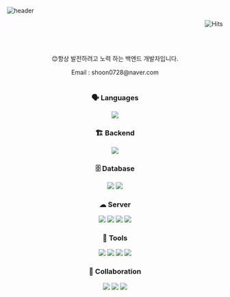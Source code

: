 ![header](https://capsule-render.vercel.app/api?type=waving&color=auto&height=200&section=header&text=Hoon's%20Hub&fontSize=50)

<div align="right">
  
![Hits](https://hits.seeyoufarm.com/api/count/incr/badge.svg?url=https://github.com/os-hoon/os-hoon.git&count_bg=%2379C83D&title_bg=%23555555&icon=github.svg&icon_color=%23E7E7E7&title=hits&edge_flat=false)

</div>

<br><br>
<div align="center">

😊항상 발전하려고 노력 하는 백엔드 개발자입니다.

Email : <hi1>shoon0728@naver.<hi2>com
<br><br>

### 🗣 Languages
<img src="https://img.shields.io/badge/Java-007396?style=flat&logo=java&logoColor=white" />

### 🏗 Backend
<img src="https://img.shields.io/badge/Spring%20Boot-6DB33F?style=flat&logo=spring-boot&logoColor=white" />

### 🗄 Database
<img src="https://img.shields.io/badge/MySQL-4479A1?style=flat&logo=mysql&logoColor=white" />
<img src="https://img.shields.io/badge/MariaDB-003545?style=flat&logo=mariadb&logoColor=white" />

### ☁ Server
<img src="https://img.shields.io/badge/AWS-232F3E?style=flat&logo=amazon-aws&logoColor=white" />
<img src="https://img.shields.io/badge/RDS-527FFF?style=flat&logo=amazon-rds&logoColor=white" />
<img src="https://img.shields.io/badge/EC2-F8991D?style=flat&logo=amazon-ec2&logoColor=white" />
<img src="https://img.shields.io/badge/Nginx-009639?style=flat&logo=nginx&logoColor=white" />

### 🔧 Tools
<img src="https://img.shields.io/badge/IntelliJ%20IDEA-000000?style=flat&logo=intellij-idea&logoColor=white" />
<img src="https://img.shields.io/badge/FileZilla-BF0000?style=flat&logo=filezilla&logoColor=white" />
<img src="https://img.shields.io/badge/Postman-FF6C37?style=flat&logo=postman&logoColor=white" />
<img src="https://img.shields.io/badge/Visual%20Studio-5C2D91?style=flat&logo=visual-studio&logoColor=white" />

### 🤝 Collaboration
<img src="https://img.shields.io/badge/Git-F05032?style=flat&logo=git&logoColor=white" />
<img src="https://img.shields.io/badge/GitHub-181717?style=flat&logo=github&logoColor=white" />
<img src="https://img.shields.io/badge/Notion-000000?style=flat&logo=notion&logoColor=white" />

</div>

